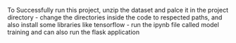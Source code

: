To Successfully run this project, unzip the dataset and palce it in the project directory - change the directories inside the code to respected paths, and also install some libraries like tensorflow - run the ipynb file called model training and can also run the flask application
